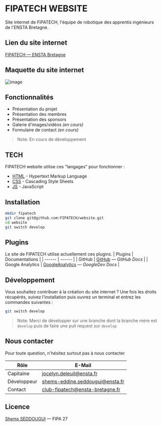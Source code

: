 # FIPATECH WEBSITE

Site internet de FIPATECH, l'équipe de robotique des apprentis ingénieurs de l'ENSTA Bretagne.

## Lien du site internet

[FIPATECH — ENSTA Bretagne](https://www.ensta-bretagne.fr/fipatech)

## Maquette du site internet

![image](https://github.com/user-attachments/assets/1eb7d610-5696-48fc-8fef-131efa98c074)

## Fonctionnalités

- Présentation du projet
- Présentation des membres
- Présentation des sponsors
- Galerie d'images/vidéos _(en cours)_
- Formulaire de contact _(en cours)_

> Note: En cours de développement

## TECH

FIPATECH website utilise ces "langages" pour fonctionner :

- [HTML] - Hypertext Markup Language
- [CSS] - Cascading Style Sheets
- [JS] - JavaScript

## Installation

```sh
mkdir fipatech
git clone git@github.com:FIPATECH/website.git
cd website
git switch develop
```

## Plugins

Le site de FIPATECH utilise actuellement ces plugins.
| Plugins | Documentations |
| ------ | ------ |
| GitHub | [GitHub] — _GitHub Docs_ |
| Google Analytics | [GoogleAnalytics] — _GoogleDev Docs_ |

## Développement

Vous souhaitez contribuer à la création du site internet ?
Une fois les droits récupérés, suivez l'installation puis ouvrez un terminal et entrez les commandes suivantes :

```sh
git switch develop
```

> Note: Merci de développer sur une branche dont la branche mère est `develop` puis de faire une pull request sur `develop`

## Nous contacter

Pour toute question, n'hésitez surtout pas à nous contacter

| Rôle        | E-Mail                                                             |
| ----------- | ------------------------------------------------------------------ |
| Capitaine   | [jocelyn.deleuil@ensta.fr](jocelyn.deleuil@ensta.fr)               |
| Développeur | [shems-eddine.seddougui@ensta.fr](shems-eddine.seddougui@ensta.fr) |
| Contact     | [club-fipatech@ensta-bretagne.fr](club-fipatech@ensta-bretagne.fr) |

## Licence

[Shems SEDDOUGUI](shems-eddine.seddougui@ensta.fr) — FIPA 27

[HTML]: https://developer.mozilla.org/fr/docs/Web/HTML
[CSS]: https://developer.mozilla.org/fr/docs/Web/CSS
[JS]: https://developer.mozilla.org/fr/docs/Web/JavaScript
[GitHub]: https://docs.github.com/fr/get-started/start-your-journey/hello-world
[GoogleAnalytics]: https://developers.google.com/analytics/devguides/collection/ga4?hl=fr
